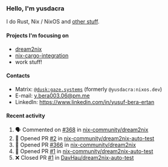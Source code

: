 ### Hello, I'm yusdacra

I do Rust, Nix / NixOS and [other stuff](https://gaze.systems/).

#### Projects I'm focusing on

- [dream2nix](https://github.com/nix-community/dream2nix)
- [nix-cargo-integration](https://github.com/yusdacra/nix-cargo-integration)
- work stuff!

#### Contacts

- Matrix: [`@dusk:gaze.systems`](https://matrix.to/#/@dusk:gaze.systems) (formerly `@yusdacra:nixos.dev`)
- E-mail: y.bera003.06@pm.me
- LinkedIn: https://www.linkedin.com/in/yusuf-bera-ertan

#### Recent activity

<!--START_SECTION:activity-->
1. 🗣 Commented on [#368](https://github.com/nix-community/dream2nix/issues/368) in [nix-community/dream2nix](https://github.com/nix-community/dream2nix)
2. 💪 Opened PR [#2](https://github.com/nix-community/dream2nix-auto-test/pull/2) in [nix-community/dream2nix-auto-test](https://github.com/nix-community/dream2nix-auto-test)
3. 💪 Opened PR [#366](https://github.com/nix-community/dream2nix/pull/366) in [nix-community/dream2nix](https://github.com/nix-community/dream2nix)
4. 💪 Opened PR [#1](https://github.com/nix-community/dream2nix-auto-test/pull/1) in [nix-community/dream2nix-auto-test](https://github.com/nix-community/dream2nix-auto-test)
5. ❌ Closed PR [#1](https://github.com/DavHau/dream2nix-auto-test/pull/1) in [DavHau/dream2nix-auto-test](https://github.com/DavHau/dream2nix-auto-test)
<!--END_SECTION:activity-->
